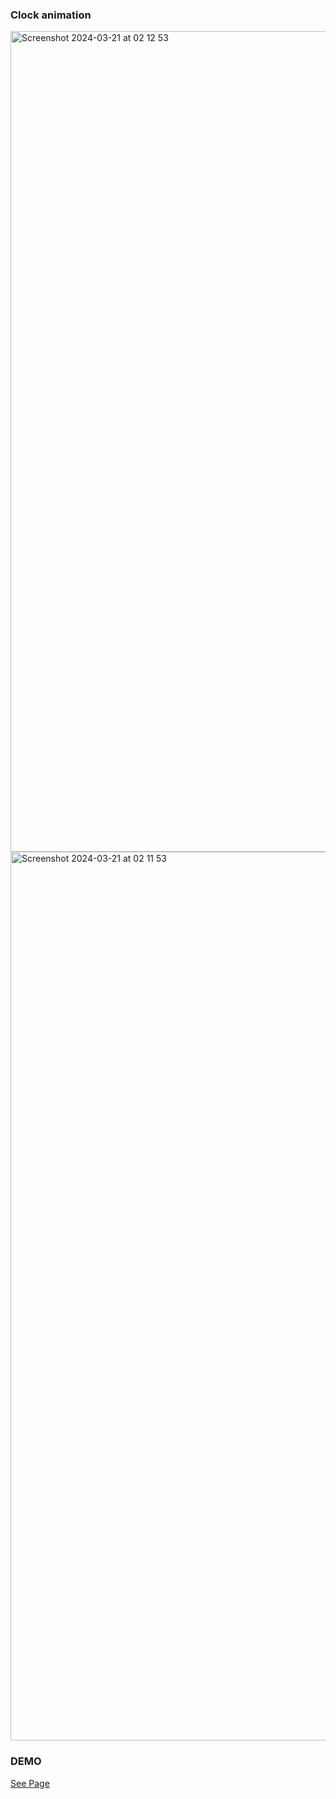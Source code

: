 ### Clock animation
<img width="1313" alt="Screenshot 2024-03-21 at 02 12 53" src="https://github.com/peznc810/clock/assets/150581210/1a20247c-aa2d-4c04-8957-e817f56088fe">
<img width="1422" alt="Screenshot 2024-03-21 at 02 11 53" src="https://github.com/peznc810/clock/assets/150581210/d4528685-d995-4a19-8f03-212293340d2f">

### DEMO
<a href="https://peznc810.github.io/Taipei-Clock/">See Page</a>
